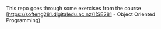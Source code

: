 This repo goes through some exercises from the course [https://softeng281.digitaledu.ac.nz/](SE281 - Object Oriented Programming)

